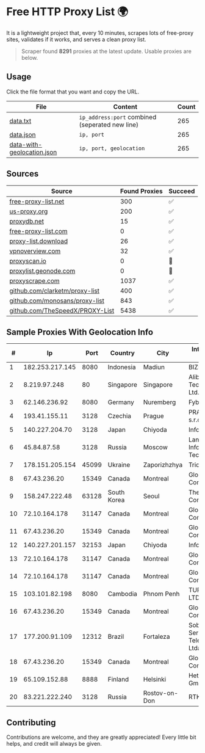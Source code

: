 
# Free HTTP Proxy List 🌍

It is a lightweight project that, every 10 minutes, scrapes lots of free-proxy sites, validates if it works, and serves a clean proxy list.


> Scraper found **8291** proxies at the latest update. Usable proxies are below.

## Usage

Click the file format that you want and copy the URL.


|File|Content|Count|
|----|-------|-----|
|[data.txt](https://raw.githubusercontent.com/themiralay/Proxy-List-World/master/data.txt)|`ip_address:port` combined (seperated new line)|265|
|[data.json](https://raw.githubusercontent.com/themiralay/Proxy-List-World/master/data.json)|`ip, port`|265|
|[data-with-geolocation.json](https://raw.githubusercontent.com/themiralay/Proxy-List-World/master/data-with-geolocation.json)|`ip, port, geolocation`|265|

## Sources

|Source|Found Proxies|Succeed|
|------|-------------|-------|
|[free-proxy-list.net](https://free-proxy-list.net)|300|✅|
|[us-proxy.org](https://www.us-proxy.org)|200|✅|
|[proxydb.net](http://proxydb.net)|15|✅|
|[free-proxy-list.com](https://free-proxy-list.com/?page=&port=&type%5B%5D=http&type%5B%5D=https&up_time=0&search=Search)|0|✅|
|[proxy-list.download](https://www.proxy-list.download/HTTP)|26|✅|
|[vpnoverview.com](https://vpnoverview.com/privacy/anonymous-browsing/free-proxy-servers)|32|✅|
|[proxyscan.io](https://www.proxyscan.io)|0|🚫|
|[proxylist.geonode.com](https://proxylist.geonode.com/api/proxy-list?limit=300&page=1&sort_by=lastChecked&sort_type=desc&protocols=http,https)|0|🚫|
|[proxyscrape.com](https://api.proxyscrape.com/v2/?request=displayproxies&protocol=http&timeout=10000&country=all&ssl=all&anonymity=all)|1037|✅|
|[github.com/clarketm/proxy-list](https://raw.githubusercontent.com/clarketm/proxy-list/master/proxy-list-raw.txt)|400|✅|
|[github.com/monosans/proxy-list](https://raw.githubusercontent.com/monosans/proxy-list/main/proxies/http.txt)|843|✅|
|[github.com/TheSpeedX/PROXY-List](https://raw.githubusercontent.com/TheSpeedX/PROXY-List/master/http.txt)|5438|✅|


## Sample Proxies With Geolocation Info

|#|Ip|Port|Country|City|Internet Service Provider|
|-|--|----|-------|----|-------------------------|
|1|182.253.217.145|8080|Indonesia|Madiun|BIZNET|
|2|8.219.97.248|80|Singapore|Singapore|Alibaba (US) Technology Co., Ltd.|
|3|62.146.236.92|8080|Germany|Nuremberg|Fybe Singapore|
|4|193.41.155.11|3128|Czechia|Prague|PRAHA12.com s.r.o.|
|5|140.227.204.70|3128|Japan|Chiyoda|InfoSphere|
|6|45.84.87.58|3128|Russia|Moscow|Lankey Information Technologies LLC|
|7|178.151.205.154|45099|Ukraine|Zaporizhzhya|Triolan|
|8|67.43.236.20|15349|Canada|Montreal|GloboTech Communications|
|9|158.247.222.48|63128|South Korea|Seoul|The Constant Company, LLC|
|10|72.10.164.178|31147|Canada|Montreal|GloboTech Communications|
|11|67.43.236.20|15349|Canada|Montreal|GloboTech Communications|
|12|140.227.201.157|32153|Japan|Chiyoda|InfoSphere|
|13|72.10.164.178|31147|Canada|Montreal|GloboTech Communications|
|14|72.10.164.178|31147|Canada|Montreal|GloboTech Communications|
|15|103.101.82.198|8080|Cambodia|Phnom Penh|TURBOTECH CO., LTD.|
|16|67.43.236.20|15349|Canada|Montreal|GloboTech Communications|
|17|177.200.91.109|12312|Brazil|Fortaleza|Sobralnet Servicos E Telecomunicacoes Ltda - ME|
|18|67.43.236.20|15349|Canada|Montreal|GloboTech Communications|
|19|65.109.152.88|8888|Finland|Helsinki|Hetzner Online GmbH|
|20|83.221.222.240|3128|Russia|Rostov-on-Don|RTK|



## Contributing

Contributions are welcome, and they are greatly appreciated! Every
little bit helps, and credit will always be given.

